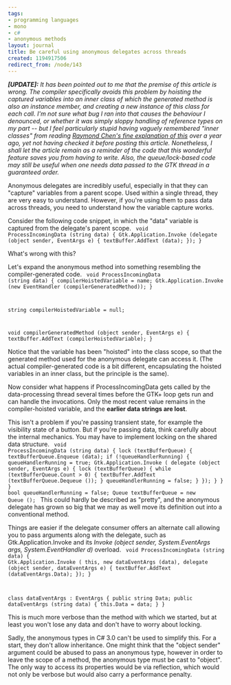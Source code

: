 ```yaml
---
tags:
- programming languages
- mono
- c#
- anonymous methods
layout: journal
title: Be careful using anonymous delegates across threads
created: 1194917506
redirect_from: /node/143
---
```

<em><strong>[UPDATE]:</strong> It has been pointed out to me that the premise of this article is wrong. The compiler specifically avoids this problem by hoisting the captured variables into an inner class of which the generated method is also an instance member, and creating a new instance of this class for each call. I'm not sure what bug I ran into that causes the behaviour I denounced, or whether it was simply sloppy handling of reference types on my part -- but I feel particularly stupid having vaguely remembered "inner classes" from reading <a href="http://blogs.msdn.com/oldnewthing/archive/2006/08/02/686456.aspx">Raymond Chen's fine explanation of this</a> over a year ago, yet not having checked it before posting this article. Nonetheless, I shall let the article remain as a reminder of the code that this wonderful feature saves you from having to write. Also, the queue/lock-based code may still be useful when one needs data passed to the GTK thread in a guaranteed order. </em>

Anonymous delegates are incredibly useful, especially in that they can "capture" variables from a parent scope. Used within a single thread, they are very easy to understand. However, if you're using them to pass data across threads, you need to understand how the variable capture works.

Consider the following code snippet, in which the "data" variable is captured from the delegate's parent scope.
<code lang="csharp">
void ProcessIncomingData (string data)
{
	Gtk.Application.Invoke (delegate (object sender, EventArgs e) {
			textBuffer.AddText (data);
		});
}
</code>

What's wrong with this?
<!--break-->
Let's expand the anonymous method into something resembling the compiler-generated code.
<code lang="csharp">
void ProcessIncomingData (string data)
{
	compilerHoistedVariable = name;
	Gtk.Application.Invoke (new EventHandler (compilerGeneratedMethod));
}

string compilerHoistedVariable = null;

void compilerGeneratedMethod (object sender, EventArgs e)
{
	textBuffer.AddText (compilerHoistedVariable);
}
</code>

Notice that the variable has been "hoisted" into the class scope, so that the generated method used for the anonymous delegate can access it. (The actual compiler-generated code is a bit different, encapsulating the hoisted variables in an inner class, but the principle is the same).

Now consider what happens if ProcessIncomingData gets called by the data-processing thread several times before the GTK+ loop gets run and can handle the invocations. Only the most recent value remains in the compiler-hoisted variable, and the <strong>earlier data strings are lost</strong>.

This isn't a problem if you're passing transient state, for example the visibility state of a button. But if you're passing data, think carefully about the internal mechanics. You may have to implement locking on the shared data structure.
<code lang="csharp">
void ProcessIncomingData (string data)
{
	lock (textBufferQueue) {
		textBufferQueue.Enqueue (data);
		if (!queueHandlerRunning) {
			queueHandlerRunning = true;
			Gtk.Application.Invoke (
				delegate (object sender, EventArgs e) {
					lock (textBufferQueue) {
						while (textBufferQueue.Count > 0) {
							textBuffer.AddText (textBufferQueue.Dequeue ());
						}
						queueHandlerRunning = false;
					}
				});
		}
	}
}
bool queueHandlerRunning = false;
Queue<string> textBufferQueue = new Queue<string> ();
</code>
This could hardly be described as "pretty", and the anonymous delegate has grown so big that we may as well move its definition out into a conventional method.

Things are easier if the delegate consumer offers an alternate call allowing you to pass arguments along with the delegate, such as Gtk.Application.Invoke and its <em>Invoke (object sender, System.EventArgs args, System.EventHandler d)</em> overload.
<code lang="csharp">
void ProcessIncomingData (string data)
{
	Gtk.Application.Invoke (
		this,
		new dataEventArgs (data),
		delegate (object sender, dataEventArgs e) {
			textBuffer.AddText (dataEventArgs.Data);
		});
}

class dataEventArgs : EventArgs
{
	public string Data;
	public dataEventArgs (string data)
	{
		this.Data = data;
	}
}
</code>

This is much more verbose than the method with which we started, but at least you won't lose any data and don't have to worry about locking.

Sadly, the anonymous types in C# 3.0 can't be used to simplify this. For a start, they don't allow inheritance. One might think that the "object sender" argument could be abused to pass an anonymous type, however in order to leave the scope of a method, the anonymous type must be cast to "object". The only way to access its properties would be via reflection, which would not only be verbose but would also carry a performance penalty.
